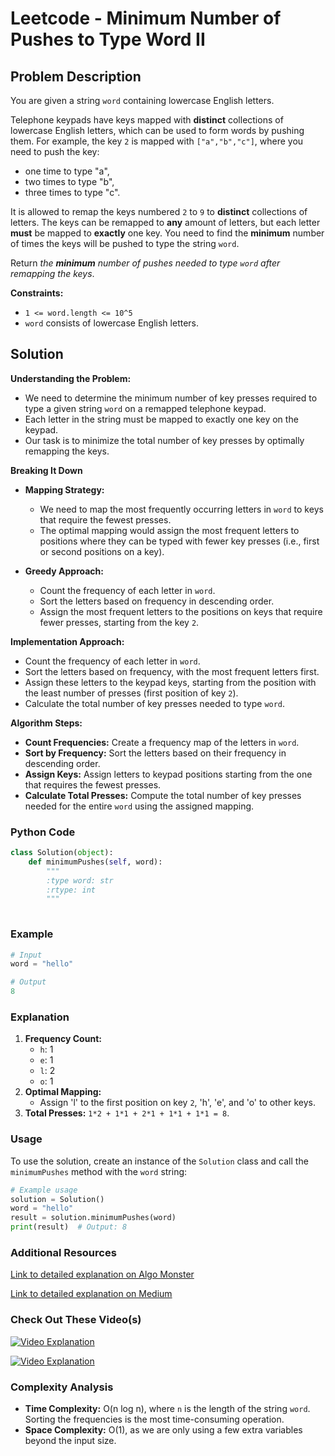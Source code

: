 # Leetcode - Minimum Number of Pushes to Type Word II

## Problem Description

You are given a string `word` containing lowercase English letters.

Telephone keypads have keys mapped with **distinct** collections of lowercase English letters, which can be used to form words by pushing them. For example, the key `2` is mapped with `["a","b","c"]`, where you need to push the key:
- one time to type "a",
- two times to type "b", 
- three times to type "c".

It is allowed to remap the keys numbered `2` to `9` to **distinct** collections of letters. The keys can be remapped to **any** amount of letters, but each letter **must** be mapped to **exactly** one key. You need to find the **minimum** number of times the keys will be pushed to type the string `word`.

Return *the **minimum** number of pushes needed to type `word` after remapping the keys*.

**Constraints:**
- `1 <= word.length <= 10^5`
- `word` consists of lowercase English letters.

## Solution

**Understanding the Problem:**
   - We need to determine the minimum number of key presses required to type a given string `word` on a remapped telephone keypad.
   - Each letter in the string must be mapped to exactly one key on the keypad.
   - Our task is to minimize the total number of key presses by optimally remapping the keys.

**Breaking It Down**
   - **Mapping Strategy:**
     - We need to map the most frequently occurring letters in `word` to keys that require the fewest presses.
     - The optimal mapping would assign the most frequent letters to positions where they can be typed with fewer key presses (i.e., first or second positions on a key).
     
   - **Greedy Approach:**
     - Count the frequency of each letter in `word`.
     - Sort the letters based on frequency in descending order.
     - Assign the most frequent letters to the positions on keys that require fewer presses, starting from the key `2`.

**Implementation Approach:**
   - Count the frequency of each letter in `word`.
   - Sort the letters based on frequency, with the most frequent letters first.
   - Assign these letters to the keypad keys, starting from the position with the least number of presses (first position of key `2`).
   - Calculate the total number of key presses needed to type `word`.

**Algorithm Steps:**
   - **Count Frequencies:** Create a frequency map of the letters in `word`.
   - **Sort by Frequency:** Sort the letters based on their frequency in descending order.
   - **Assign Keys:** Assign letters to keypad positions starting from the one that requires the fewest presses.
   - **Calculate Total Presses:** Compute the total number of key presses needed for the entire `word` using the assigned mapping.

### Python Code

```python
class Solution(object):
    def minimumPushes(self, word):
        """
        :type word: str
        :rtype: int
        """
        
```

### Example

```python
# Input
word = "hello"

# Output
8
```

### Explanation
1. **Frequency Count:** 
   - `h`: 1
   - `e`: 1
   - `l`: 2
   - `o`: 1
2. **Optimal Mapping:**
   - Assign 'l' to the first position on key `2`, 'h', 'e', and 'o' to other keys.
3. **Total Presses:** `1*2 + 1*1 + 2*1 + 1*1 + 1*1 = 8`.

### Usage

To use the solution, create an instance of the `Solution` class and call the `minimumPushes` method with the `word` string:

```python
# Example usage
solution = Solution()
word = "hello"
result = solution.minimumPushes(word)
print(result)  # Output: 8
```

### Additional Resources

[Link to detailed explanation on Algo Monster](https://algo.monster/liteproblems/3016)

[Link to detailed explanation on Medium](https://medium.com/@ganjooshreya5/weekly-contest-381-3016-minimum-number-of-pushes-to-type-word-ii-0b177404c9f4)


### Check Out These Video(s)

[![Video Explanation](https://img.youtube.com/vi/xhi_c7JdDkM/mqdefault.jpg)](https://youtu.be/xhi_c7JdDkM)

[![Video Explanation](https://img.youtube.com/vi/gvaYi6X6SQw/mqdefault.jpg)](https://youtu.be/gvaYi6X6SQw)

### Complexity Analysis

- **Time Complexity:** O(n log n), where `n` is the length of the string `word`. Sorting the frequencies is the most time-consuming operation.
- **Space Complexity:** O(1), as we are only using a few extra variables beyond the input size.